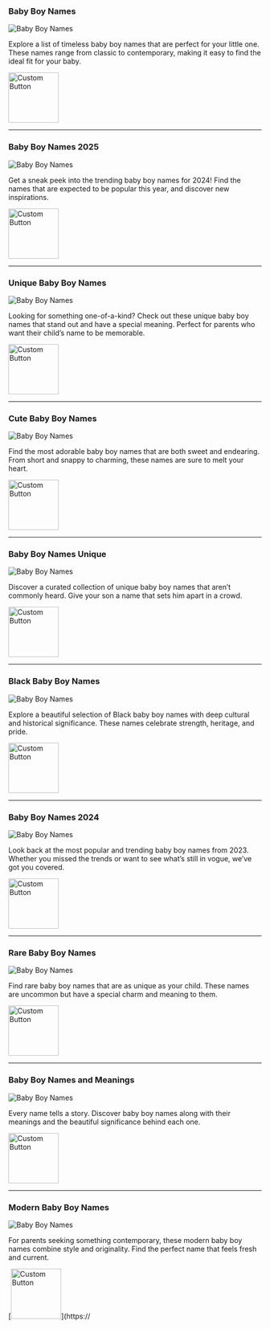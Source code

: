 ### Baby Boy Names
![Baby Boy Names](https://blogger.googleusercontent.com/img/b/R29vZ2xl/AVvXsEiOmA9j4x2Hm-6AYSiIFly_qhcBlMQMp6ozM-To81Jfi34dk-WW1izW9xRGn-GQ5_3QfNuOf1nz637uqy2OpCvpr3nXFzkG5XFAsFWnoULI0XPMtvPymtVu990ylF-nmRyhJlVtRmNTkJcuhWOf_ado1CQwXG4sX2TA7A14eBBIXavg4w8NTQT7kvBEh-Hr/s320/Baby%20Boy%20Names.png)

Explore a list of timeless baby boy names that are perfect for your little one. These names range from classic to contemporary, making it easy to find the ideal fit for your baby.  

[<img src="https://blogger.googleusercontent.com/img/b/R29vZ2xl/AVvXsEhucVTYQlMvfJIFiDtQ1myuAaID1luElTd57pLHEJkPP9RtFuGHbR5dZqkJWXWo4tQTeRZz3hVTwVYhzF2Gpy6jeByVJzXpARxZw5lE2q7cb4o92sB0u6JnzqPMB_1aWU9Bz59rOFf9W1mJ7TFNhYO28nufUUKv0Hy553LAro76yczSv5Me1xrZol-v1L7Z/w945-h600-p-k-no-nu/png.png" alt="Custom Button" width="100" />](https://example.com)

---

### Baby Boy Names 2025
![Baby Boy Names](https://blogger.googleusercontent.com/img/b/R29vZ2xl/AVvXsEiPNskcPDAJ6CtP2SWfkESlJW2b5MCl1Gcnmu79WCwskpD4e-I-FXw4QT8VokOix8KSW5aPhh5GahVrF-4nisvkXL2LqGms6J783IQBr4x9doxTV3u5T162WHTYfFJCli6XsBqhH5U0hGeheI5vh_bZzXVpKohyQ3kfeUL1XA_hFxL2xRdiUN8DZzzLT0rV/s320/Baby%20Boy%20Names%202025.png)

Get a sneak peek into the trending baby boy names for 2024! Find the names that are expected to be popular this year, and discover new inspirations.  

[<img src="https://blogger.googleusercontent.com/img/b/R29vZ2xl/AVvXsEhucVTYQlMvfJIFiDtQ1myuAaID1luElTd57pLHEJkPP9RtFuGHbR5dZqkJWXWo4tQTeRZz3hVTwVYhzF2Gpy6jeByVJzXpARxZw5lE2q7cb4o92sB0u6JnzqPMB_1aWU9Bz59rOFf9W1mJ7TFNhYO28nufUUKv0Hy553LAro76yczSv5Me1xrZol-v1L7Z/w945-h600-p-k-no-nu/png.png" alt="Custom Button" width="100" />](https://example.com)

---

### Unique Baby Boy Names
![Baby Boy Names](https://blogger.googleusercontent.com/img/b/R29vZ2xl/AVvXsEitVI5-Oec_g-I9ndwMpXESe2AXTHJG4_RAHK6LQPZoPTokgSPWWqXYyvuUqyHfv_qEjCmXnGF5Du1nQxMCEcW_sF0raBPqPkmXdourYmuRG4yA6nQAVPHptnX_rTvoZH0AcZc2Vi1gbXDbcUQPTny2g7AL6rlMJT3M5PpnUhqjHq9x3tYQ_F7sWku6kgo7/s320/Unique%20Baby%20Boy%20Names.png)

Looking for something one-of-a-kind? Check out these unique baby boy names that stand out and have a special meaning. Perfect for parents who want their child’s name to be memorable.  

[<img src="https://blogger.googleusercontent.com/img/b/R29vZ2xl/AVvXsEhucVTYQlMvfJIFiDtQ1myuAaID1luElTd57pLHEJkPP9RtFuGHbR5dZqkJWXWo4tQTeRZz3hVTwVYhzF2Gpy6jeByVJzXpARxZw5lE2q7cb4o92sB0u6JnzqPMB_1aWU9Bz59rOFf9W1mJ7TFNhYO28nufUUKv0Hy553LAro76yczSv5Me1xrZol-v1L7Z/w945-h600-p-k-no-nu/png.png" alt="Custom Button" width="100" />](https://example.com)

---

### Cute Baby Boy Names
![Baby Boy Names](https://blogger.googleusercontent.com/img/b/R29vZ2xl/AVvXsEiX1qzojLZ7HFJffT-tJVIvmTbNcVzglb1y2eawxFHXwTux5gxLSrMn0dUN5E_Tsh32-QigHhHCz9qOKTfU4Dd_gnezz7sNRCpn2y8QVsLw5YE8OoA44i8xInID4e9cuch3oBOtDvSYlXA_PJcm9ETJCHuL5Aaz14xAiaiYpaXQ2Kb20h1rQbnrGl6d25pw/s1000/Cute%20Baby%20Boy%20Names.png)

Find the most adorable baby boy names that are both sweet and endearing. From short and snappy to charming, these names are sure to melt your heart.  

[<img src="https://blogger.googleusercontent.com/img/b/R29vZ2xl/AVvXsEhucVTYQlMvfJIFiDtQ1myuAaID1luElTd57pLHEJkPP9RtFuGHbR5dZqkJWXWo4tQTeRZz3hVTwVYhzF2Gpy6jeByVJzXpARxZw5lE2q7cb4o92sB0u6JnzqPMB_1aWU9Bz59rOFf9W1mJ7TFNhYO28nufUUKv0Hy553LAro76yczSv5Me1xrZol-v1L7Z/w945-h600-p-k-no-nu/png.png" alt="Custom Button" width="100" />](https://example.com)

---

### Baby Boy Names Unique
![Baby Boy Names](https://blogger.googleusercontent.com/img/b/R29vZ2xl/AVvXsEiszWbRkgoNy9RP4xlKIXdwhvoYCvrpV0ALZynANA2fpjkfUhHdILXfqmTiun_KbY9Hl0lpj0d3hypSVD8HnrgCPWvqsXhclWXPy0ZfBx88eNnJ_8r2x50aa1uF34ep2kP6LVR9XqR0yMc9EZ7sgBE2F9KigUF3o3nnPItLknEdXTTPFFEOvsO6m0ScbViP/s1000/Baby%20Boy%20Names%20Unique.png)

Discover a curated collection of unique baby boy names that aren’t commonly heard. Give your son a name that sets him apart in a crowd.
  
[<img src="https://blogger.googleusercontent.com/img/b/R29vZ2xl/AVvXsEhucVTYQlMvfJIFiDtQ1myuAaID1luElTd57pLHEJkPP9RtFuGHbR5dZqkJWXWo4tQTeRZz3hVTwVYhzF2Gpy6jeByVJzXpARxZw5lE2q7cb4o92sB0u6JnzqPMB_1aWU9Bz59rOFf9W1mJ7TFNhYO28nufUUKv0Hy553LAro76yczSv5Me1xrZol-v1L7Z/w945-h600-p-k-no-nu/png.png" alt="Custom Button" width="100" />](https://example.com)

---

### Black Baby Boy Names
![Baby Boy Names](https://blogger.googleusercontent.com/img/b/R29vZ2xl/AVvXsEgA1yNBxMFhLYKOH52mRKhkIxSfskuByaU-Lfy0MOkbJf3kvM01SwLvnle1M9-hNrjv9Aecqwm6L2QJuzZGVnB7amdODdPF_cDuoL89vQOrellRmr_HgppMz1D0U-QiDaNqWboFW32606VfHlJUi20Ifa7VHYcN2aQaYGS8slajZlCjS-trMsQVC9swRcv1/s1000/Black%20Baby%20Boy%20Names.png)

Explore a beautiful selection of Black baby boy names with deep cultural and historical significance. These names celebrate strength, heritage, and pride.  

[<img src="https://blogger.googleusercontent.com/img/b/R29vZ2xl/AVvXsEhucVTYQlMvfJIFiDtQ1myuAaID1luElTd57pLHEJkPP9RtFuGHbR5dZqkJWXWo4tQTeRZz3hVTwVYhzF2Gpy6jeByVJzXpARxZw5lE2q7cb4o92sB0u6JnzqPMB_1aWU9Bz59rOFf9W1mJ7TFNhYO28nufUUKv0Hy553LAro76yczSv5Me1xrZol-v1L7Z/w945-h600-p-k-no-nu/png.png" alt="Custom Button" width="100" />](https://example.com)

---

### Baby Boy Names 2024
![Baby Boy Names](https://blogger.googleusercontent.com/img/b/R29vZ2xl/AVvXsEgNKQFI9mOkdy3HrHczYHrcWcutgwBEqpFy9Of3BquN5o6T6idt9N1_Ns5A9CPsebjqHV2WQ4uEpkc2ZglhZrXt7e43W1UEPqaBn-R0RwMb0_QAN-0A_baTR3UILrvpcMpKRpCqPnmrcd58uIIl9Gw4dls66ANqj1KJTKDYg49sB8KiMX7MAUvCMA2MxviB/s1000/Baby%20Boy%20Names%202024.png)

Look back at the most popular and trending baby boy names from 2023. Whether you missed the trends or want to see what’s still in vogue, we’ve got you covered.  

[<img src="https://blogger.googleusercontent.com/img/b/R29vZ2xl/AVvXsEhucVTYQlMvfJIFiDtQ1myuAaID1luElTd57pLHEJkPP9RtFuGHbR5dZqkJWXWo4tQTeRZz3hVTwVYhzF2Gpy6jeByVJzXpARxZw5lE2q7cb4o92sB0u6JnzqPMB_1aWU9Bz59rOFf9W1mJ7TFNhYO28nufUUKv0Hy553LAro76yczSv5Me1xrZol-v1L7Z/w945-h600-p-k-no-nu/png.png" alt="Custom Button" width="100" />](https://example.com)

---

### Rare Baby Boy Names
![Baby Boy Names](https://blogger.googleusercontent.com/img/b/R29vZ2xl/AVvXsEgRNjzNJeo1d5e1qVKE74ogxdRF0UFcJMX4yBo6rs_1RQe1smxxuXd5EdU3z_lW_X9-Ttkzh17JM-Bz6WZyl6ZpW64w-Ln6PoyYeXM6XyDay0Q6KH0-e1OOTb9RedL_WbkvhemR-WSVqbfF7_5L_wxnWOF8VeUd5zhbd4c9FqsDpFgR90eE3qyAUgBdLp9w/s1000/Rare%20Baby%20Boy%20Names.png)

Find rare baby boy names that are as unique as your child. These names are uncommon but have a special charm and meaning to them.  

[<img src="https://blogger.googleusercontent.com/img/b/R29vZ2xl/AVvXsEhucVTYQlMvfJIFiDtQ1myuAaID1luElTd57pLHEJkPP9RtFuGHbR5dZqkJWXWo4tQTeRZz3hVTwVYhzF2Gpy6jeByVJzXpARxZw5lE2q7cb4o92sB0u6JnzqPMB_1aWU9Bz59rOFf9W1mJ7TFNhYO28nufUUKv0Hy553LAro76yczSv5Me1xrZol-v1L7Z/w945-h600-p-k-no-nu/png.png" alt="Custom Button" width="100" />](https://example.com)

---

### Baby Boy Names and Meanings
![Baby Boy Names](https://blogger.googleusercontent.com/img/b/R29vZ2xl/AVvXsEhn7nEtAug9wb8GfmgFSFqZA4XY5AdVhl-xVst0fw-I3nMo8UXZmwFF_MuSkHU6pt9VOjeey5hanTVCX-DLG_UcMXZ8Hnxtmnfk88BdST1gifbFI5VmDS-dVJ1OghvL8xJFep1AYfzvuaAAG2vdr9-p9T1WwXZ2-Xz8ztcDET3fr5E_UvMZBQ9Lv_izad1g/s1000/Baby%20Boy%20Names%20and%20Meanings..png)

Every name tells a story. Discover baby boy names along with their meanings and the beautiful significance behind each one.  

[<img src="https://blogger.googleusercontent.com/img/b/R29vZ2xl/AVvXsEhucVTYQlMvfJIFiDtQ1myuAaID1luElTd57pLHEJkPP9RtFuGHbR5dZqkJWXWo4tQTeRZz3hVTwVYhzF2Gpy6jeByVJzXpARxZw5lE2q7cb4o92sB0u6JnzqPMB_1aWU9Bz59rOFf9W1mJ7TFNhYO28nufUUKv0Hy553LAro76yczSv5Me1xrZol-v1L7Z/w945-h600-p-k-no-nu/png.png" alt="Custom Button" width="100" />](https://example.com)

---

### Modern Baby Boy Names
![Baby Boy Names](https://blogger.googleusercontent.com/img/b/R29vZ2xl/AVvXsEhxxdvV_IAETzIwbha1sQ9BXtnuZMEMfycTfL7lLFdau0PKZV4izHY6cDJOTB0RHDRpNwuaR0nLA93xD_ChT4h4eOP0luqEsIP7MpAk6CcW3TkAgdVSQYr-qG-a_Y5BSeaIunadnhUwjjk8vS_vMbpb2DIeFP2mguHweREFPZOAAGh1T00goIpRGcSOb5d2/s1000/Modern%20Baby%20Boy%20Names.png)

For parents seeking something contemporary, these modern baby boy names combine style and originality. Find the perfect name that feels fresh and current.  

[<img src="https://blogger.googleusercontent.com/img/b/R29vZ2xl/AVvXsEhucVTYQlMvfJIFiDtQ1myuAaID1luElTd57pLHEJkPP9RtFuGHbR5dZqkJWXWo4tQTeRZz3hVTwVYhzF2Gpy6jeByVJzXpARxZw5lE2q7cb4o92sB0u6JnzqPMB_1aWU9Bz59rOFf9W1mJ7TFNhYO28nufUUKv0Hy553LAro76yczSv5Me1xrZol-v1L7Z/w945-h600-p-k-no-nu/png.png" alt="Custom Button" width="100" />](https:// 
